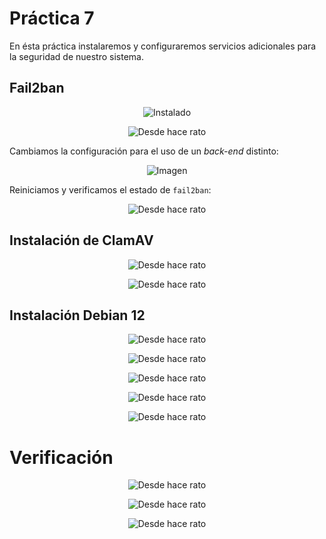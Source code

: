 # Práctica 7 
En ésta práctica instalaremos y configuraremos servicios adicionales para la seguridad de nuestro sistema.

## Fail2ban
<p align="center">
  <img src="https://github.com/MadPsychic/SysLinux/blob/main/practica7/imgs/Screenshot%20From%202024-12-03%2020-50-31.png?raw=true" alt="Instalado" />
</p>

<p align="center">
  <img src="https://github.com/MadPsychic/SysLinux/blob/main/practica7/imgs/Screenshot%20From%202024-12-03%2020-51-56.png?raw=true" alt="Desde hace rato" />
</p>

Cambiamos la configuración para el uso de un *back-end* distinto:
<p align="center">
  <img src="https://github.com/MadPsychic/SysLinux/blob/main/practica7/imgs/Screenshot%20From%202024-12-03%2020-52-32.png?raw=true" alt="Imagen" />
</p>

Reiniciamos y verificamos el estado de `fail2ban`:
<p align="center">
  <img src="https://github.com/MadPsychic/SysLinux/blob/main/practica7/imgs/Screenshot%20From%202024-12-03%2020-53-24.png?raw=true" alt="Desde hace rato" />
</p>

## Instalación de ClamAV
<p align="center">
  <img src="https://github.com/MadPsychic/SysLinux/blob/main/practica1/imgs/Screenshot%20From%202024-11-27%2014-18-02.png?raw=true" alt="Desde hace rato" />
</p>

<p align="center">
  <img src="https://github.com/MadPsychic/SysLinux/blob/main/practica1/imgs/Screenshot%20From%202024-11-27%2014-18-08.png?raw=true" alt="Desde hace rato" />
</p>

## Instalación Debian 12

<p align="center">
  <img src="https://github.com/MadPsychic/SysLinux/blob/main/practica1/imgs/Screenshot%20From%202024-11-27%2014-22-46.png?raw=true" alt="Desde hace rato" />
</p>

<p align="center">
  <img src="https://github.com/MadPsychic/SysLinux/blob/main/practica1/imgs/Screenshot%20From%202024-11-27%2014-23-44.png?raw=true" alt="Desde hace rato" />
</p>

<p align="center">
  <img src="https://github.com/MadPsychic/SysLinux/blob/main/practica1/imgs/Screenshot%20From%202024-11-27%2014-25-17.png?raw=true" alt="Desde hace rato" />
</p>

<p align="center">
  <img src="https://github.com/MadPsychic/SysLinux/blob/main/practica1/imgs/Screenshot%20From%202024-11-27%2014-26-03.png?raw=true" alt="Desde hace rato" />
</p>

<p align="center">
  <img src="https://github.com/MadPsychic/SysLinux/blob/main/practica1/imgs/Screenshot%20From%202024-11-27%2014-30-24.png?raw=true" alt="Desde hace rato" />
</p>

# Verificación 

<p align="center">
  <img src="https://github.com/MadPsychic/SysLinux/blob/main/practica1/imgs/Screenshot%20From%202024-11-27%2014-38-59.png?raw=true" alt="Desde hace rato" />
</p>

<p align="center">
  <img src="https://github.com/MadPsychic/SysLinux/blob/main/practica1/imgs/Screenshot%20From%202024-11-27%2014-42-14.png?raw=true" alt="Desde hace rato" />
</p>

<p align="center">
  <img src="https://github.com/MadPsychic/SysLinux/blob/main/practica1/imgs/Screenshot%20From%202024-11-27%2014-42-35.png?raw=true" alt="Desde hace rato" />
</p>

